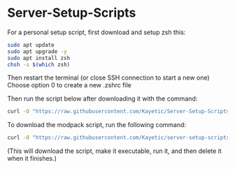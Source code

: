 # Server-Setup-Scripts

For a personal setup script, first download and setup zsh this:

```bash
sudo apt update
sudo apt upgrade -y
sudo apt install zsh
chsh -s $(which zsh)
```

Then restart the terminal (or close SSH connection to start a new one)
Choose option 0 to create a new .zshrc file

Then run the script below after downloading it with the command:

```bash
curl -O "https://raw.githubusercontent.com/Kayetic/Server-Setup-Scripts/main/setup.sh" && chmod +x ./setup.sh
```

To download the modpack script, run the following command:

```bash
curl -O "https://raw.githubusercontent.com/Kayetic/server-setup-scripts/main/minecraft-general.sh" && chmod +x general.sh && sudo bash general.sh && rm general.sh
```

(This will download the script, make it executable, run it, and then delete it when it finishes.)
